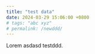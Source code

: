 ```yaml
---
title: "test data"
date: 2024-03-29 15:06:00 +0800
# tags: "abc xyz"
# permalink: /newddd/
---
```


Lorem asdasd testddd.